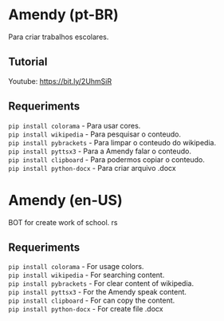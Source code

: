 # Amendy (pt-BR)
Para criar trabalhos escolares.

## Tutorial
Youtube: https://bit.ly/2UhmSiR

## Requeriments

`pip install colorama` - Para usar cores. <br />
`pip install wikipedia` - Para pesquisar o conteudo. <br />
`pip install pybrackets` - Para limpar o conteudo do wikipedia. <br />
`pip install pyttsx3` - Para a Amendy falar o conteudo. <br />
`pip install clipboard` - Para podermos copiar o conteudo. <br />
`pip install python-docx` - Para criar arquivo .docx <br />

# Amendy (en-US)
BOT for create work of school. rs

## Requeriments

`pip install colorama` - For usage colors. <br />
`pip install wikipedia` - For searching content. <br />
`pip install pybrackets` - For clear content of wikipedia. <br />
`pip install pyttsx3` - For the Amendy speak content. <br />
`pip install clipboard` - For can copy the content. <br />
`pip install python-docx` - For create file .docx

